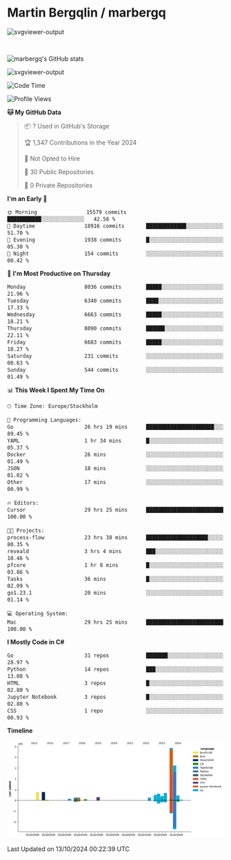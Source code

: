 # Martin Bergqlin / marbergq

![svgviewer-output](https://user-images.githubusercontent.com/2405410/206014777-22d41ecb-c24f-421d-b7d9-bba2cb5bb0de.svg)

<br>

<!--- [![Martin's Week](https://github-readme-stats.vercel.app/api/wakatime?username=marbergq&theme=dark)](https://github.com/anuraghazra/github-readme-stats) -->

![marbergq's GitHub stats](https://github-readme-stats.vercel.app/api?username=marbergq&count_private=true&show_icons=true)

![svgviewer-output](https://wakatime.com/badge/user/3f0a2069-6683-4e19-9a4a-7d21ea815067.svg)

<!--START_SECTION:waka-->
![Code Time](http://img.shields.io/badge/Code%20Time-4%2C469%20hrs%2031%20mins-blue)

![Profile Views](http://img.shields.io/badge/Profile%20Views-0-blue)

**🐱 My GitHub Data** 

> 📦 ? Used in GitHub's Storage 
 > 
> 🏆 1,347 Contributions in the Year 2024
 > 
> 🚫 Not Opted to Hire
 > 
> 📜 30 Public Repositories 
 > 
> 🔑 0 Private Repositories 
 > 
**I'm an Early 🐤** 

```text
🌞 Morning                15579 commits       ███████████░░░░░░░░░░░░░░   42.58 % 
🌆 Daytime                18916 commits       █████████████░░░░░░░░░░░░   51.70 % 
🌃 Evening                1938 commits        █░░░░░░░░░░░░░░░░░░░░░░░░   05.30 % 
🌙 Night                  154 commits         ░░░░░░░░░░░░░░░░░░░░░░░░░   00.42 % 
```
📅 **I'm Most Productive on Thursday** 

```text
Monday                   8036 commits        █████░░░░░░░░░░░░░░░░░░░░   21.96 % 
Tuesday                  6340 commits        ████░░░░░░░░░░░░░░░░░░░░░   17.33 % 
Wednesday                6663 commits        █████░░░░░░░░░░░░░░░░░░░░   18.21 % 
Thursday                 8090 commits        ██████░░░░░░░░░░░░░░░░░░░   22.11 % 
Friday                   6683 commits        █████░░░░░░░░░░░░░░░░░░░░   18.27 % 
Saturday                 231 commits         ░░░░░░░░░░░░░░░░░░░░░░░░░   00.63 % 
Sunday                   544 commits         ░░░░░░░░░░░░░░░░░░░░░░░░░   01.49 % 
```


📊 **This Week I Spent My Time On** 

```text
🕑︎ Time Zone: Europe/Stockholm

💬 Programming Languages: 
Go                       26 hrs 19 mins      ██████████████████████░░░   89.45 % 
YAML                     1 hr 34 mins        █░░░░░░░░░░░░░░░░░░░░░░░░   05.37 % 
Docker                   26 mins             ░░░░░░░░░░░░░░░░░░░░░░░░░   01.49 % 
JSON                     18 mins             ░░░░░░░░░░░░░░░░░░░░░░░░░   01.02 % 
Other                    17 mins             ░░░░░░░░░░░░░░░░░░░░░░░░░   00.99 % 

🔥 Editors: 
Cursor                   29 hrs 25 mins      █████████████████████████   100.00 % 

🐱‍💻 Projects: 
process-flow             23 hrs 38 mins      ████████████████████░░░░░   80.35 % 
reveald                  3 hrs 4 mins        ███░░░░░░░░░░░░░░░░░░░░░░   10.46 % 
pfcore                   1 hr 8 mins         █░░░░░░░░░░░░░░░░░░░░░░░░   03.86 % 
Tasks                    36 mins             █░░░░░░░░░░░░░░░░░░░░░░░░   02.09 % 
go1.23.1                 20 mins             ░░░░░░░░░░░░░░░░░░░░░░░░░   01.14 % 

💻 Operating System: 
Mac                      29 hrs 25 mins      █████████████████████████   100.00 % 
```

**I Mostly Code in C#** 

```text
Go                       31 repos            ███████░░░░░░░░░░░░░░░░░░   28.97 % 
Python                   14 repos            ███░░░░░░░░░░░░░░░░░░░░░░   13.08 % 
HTML                     3 repos             █░░░░░░░░░░░░░░░░░░░░░░░░   02.80 % 
Jupyter Notebook         3 repos             █░░░░░░░░░░░░░░░░░░░░░░░░   02.80 % 
CSS                      1 repo              ░░░░░░░░░░░░░░░░░░░░░░░░░   00.93 % 
```



**Timeline**

![Lines of Code chart](https://raw.githubusercontent.com/marbergq/marbergq/main/assets/bar_graph.png)


 Last Updated on 13/10/2024 00:22:39 UTC
<!--END_SECTION:waka-->

